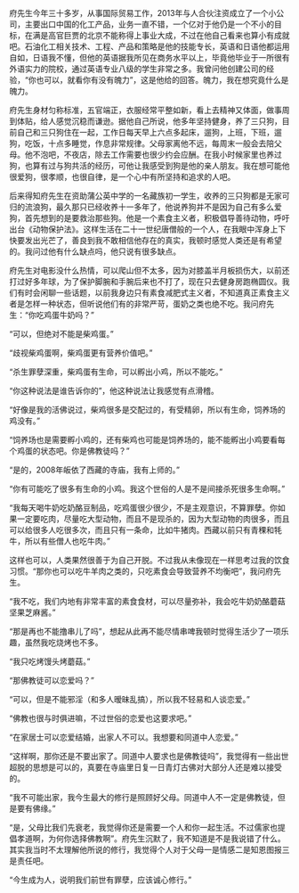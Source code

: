 府先生今年三十多岁，从事国际贸易工作，2013年与人合伙注资成立了一个小公司，主要出口中国的化工产品，业务一直不错，一个亿对于他仍是一个不小的目标，在满是高官巨贾的北京不能称得上事业大成，不过在他自己看来也算小有成就吧。石油化工相关技术、工程、产品和策略是他的技能专长，英语和日语他都运用自如，日语我不懂，但他的英语据我所见在商务水平以上，毕竟他毕业于一所很有外语实力的院校，通过英语专业八级的学生非常之多。我曾问他创建公司的经验，“你也可以，就看你有没有魄力”，这是他给的回答。魄力，我在想究竟什么是魄力。

府先生身材匀称标准，五官端正，衣服经常平整如新，看上去精神又体面，做事周到体贴，给人感觉沉稳而谦逊。据他自己所说，他多年坚持健身，养了三只狗，目前自己和三只狗住在一起，工作日每天早上六点多起床，遛狗，上班，下班，遛狗，吃饭，十点多睡觉，作息非常规律。父母家离他不远，每周末一般会去陪父母。他不泡吧，不夜店，除去工作需要也很少约会应酬。在我小时候家里也养过狗，也算有过与狗共活的经历，可他让我感受到狗是他的亲人朋友。我在想可能他很爱狗，很孝顺，也很自律，是一个心中有所坚持和追求的人吧。

后来得知府先生在资助蒲公英中学的一名藏族初一学生，收养的三只狗都是无家可归的流浪狗，最久那只已经收养十一多年了，他说养狗并不是因为自己有多么爱狗，首先想到的是要救治那些狗。他是一个素食主义者，积极倡导善待动物，呼吁出台《动物保护法》。这样生活在二十一世纪唐僧般的一个人，在我眼中浑身上下快要发出光芒了，善良到我不敢相信他存在的真实，我顿时感觉人类还是有希望的。我问过他有什么缺点吗，他只说有很多缺点。

府先生对电影没什么热情，可以爬山但不太多，因为对膝盖半月板损伤大，以前还打过好多年球，为了保护脚腕和手腕后来也不打了，现在只去健身房跑椭圆仪。我们有时会闲聊一些话题，以前我身边只有素食减肥式主义者，不知道真正素食主义者是怎样一种状态，但听说他们有的非常严苛，蛋奶之类也绝不吃。我问府先生：“你吃鸡蛋牛奶吗？” 

“可以，但绝对不能是柴鸡蛋。”  

“歧视柴鸡蛋啊，柴鸡蛋更有营养价值吧。”

“杀生罪孽深重，柴鸡蛋有生命，可以孵出小鸡，所以不能吃。”

“你这种说法是谁告诉你的”，他这种说法让我感觉有点滑稽。

“好像是我的活佛说过，柴鸡很多是交配过的，有受精卵，所以有生命，饲养场的鸡没有。”

“饲养场也是需要孵小鸡的，还有柴鸡也可能是饲养场的，能不能孵出小鸡要看每个鸡蛋的状态吧。你是佛教徒吗？”

“是的，2008年皈依了西藏的寺庙，我有上师的。”

“你有可能吃了很多有生命的小鸡。我这个世俗的人是不是间接杀死很多生命啊。”

“我每天喝牛奶吃奶酪豆制品，吃鸡蛋很少很少，不是主观意识，不算罪孽。你如果一定要吃肉，尽量吃大型动物，而且不是现杀的，因为大型动物的肉很多，而且可以给很多人吃很多次，而且只有一条命，比如牛猪肉。西藏以前只有青稞和牦牛，所以有些僧人也吃牛肉。”

这样也可以，人类果然很善于为自己开脱。不过我从未像现在一样思考过我的饮食习惯。“那你也可以吃牛羊肉之类的，只吃素食会导致营养不均衡吧”，我问府先生。

“我不吃，我们内地有非常丰富的素食食材，可以尽量弥补，我会吃牛奶奶酪蘑菇坚果芝麻酱。”

“那是再也不能撸串儿了吗”，想起从此再不能尽情串啤我顿时觉得生活少了一项乐趣，虽然我吃烧烤也不多。

“我只吃烤馒头烤蘑菇。”

“那佛教徒可以恋爱吗？”

“可以，但是不能邪淫（和多人暧昧乱搞），所以我不轻易和人谈恋爱。”

“佛教也很与时俱进嘛，不过世俗的恋爱也这要求吧。”

“在家居士可以恋爱结婚，出家人不可以。我想要和同道中人恋爱。”

“这样啊，那你还是不要出家了。同道中人要求也是佛教徒吗”，我觉得有一些出世超脱的思想是可以的，真要在寺庙里日复一日青灯古佛对大部分人还是难以接受的。

“我不可能出家，我今生最大的修行是照顾好父母。同道中人不一定是佛教徒，但是要有佛缘。”

“是，父母比我们先衰老，我觉得你还是需要一个人和你一起生活。不过儒家也提倡孝道啊，为何你选择佛教啊”。府先生沉默了，我不知道是不是我说错了什么。其实我当时不太理解他所说的修行，我觉得个人对于父母一是情感二是知恩图报三是责任吧。

“今生成为人，说明我们前世有罪孽，应该诚心修行。”
